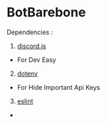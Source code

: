 # BotBarebone

Dependencies : 
1. [discord.js](https://discord.js.org)
 - For Dev Easy
2. [dotenv](https://www.npmjs.com/package/dotenv)
 - For Hide Important Api Keys
3. [eslint](https://www.npmjs.com/package/eslint)
 - 